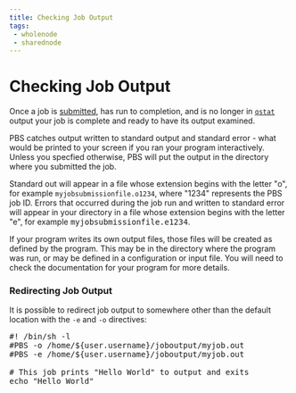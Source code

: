 ```yaml
---
title: Checking Job Output
tags:
 - wholenode
 - sharednode
---
```


# Checking Job Output

Once a job is [submitted](../submit), has run to completion, and is no longer in [`qstat`](../status) output your job is complete and ready to have its output examined.

PBS catches output written to standard output and standard error - what would be printed to your screen if you ran your program interactively. Unless you specfied otherwise, PBS will put the output in the directory where you submitted the job.

Standard out will appear in a file whose extension begins with the letter "o", for example `myjobsubmissionfile.o1234`, where "1234" represents the PBS job ID.  Errors that occurred during the job run and written to standard error will appear in your directory in a file whose extension begins with the letter "e", for example <kbd>myjobsubmissionfile.e1234</kbd>.  

If your program writes its own output files, those files will be created as defined by the program. This may be in the directory where the program was run, or may be defined in a configuration or input file. You will need to check the documentation for your program for more details.

### Redirecting Job Output

It is possible to redirect job output to somewhere other than the default location with the `-e` and `-o` directives:

<pre>
#! /bin/sh -l
#PBS -o /home/${user.username}/joboutput/myjob.out
#PBS -e /home/${user.username}/joboutput/myjob.out

# This job prints "Hello World" to output and exits
echo "Hello World"
</pre>



